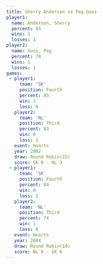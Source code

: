 ```yaml
---
title: Sherry Anderson vs Peg Goss
player1:                
  name: Anderson, Sherry
  percent: 85           
  wins: 1               
  losses: 1             
player2:                
  name: Goss, Peg       
  percent: 78           
  wins: 1               
  losses: 1             
games:
 - player1:          
     team: 'SK'      
     position: Fourth
     percent: 85     
     win: 1          
     loss: 0         
   player2:         
     team: 'NL'     
     position: Third
     percent: 83    
     win: 0         
     loss: 1        
   event: Hearts        
   year: 2002           
   draw: Round Robin(15)
   score: SK 6 - NL 3   
 - player1:          
     team: 'SK'      
     position: Fourth
     percent: 84     
     win: 0          
     loss: 1         
   player2:         
     team: 'NL'     
     position: Third
     percent: 74    
     win: 1         
     loss: 0        
   event: Hearts        
   year: 2004           
   draw: Round Robin(10)
   score: NL 8 - SK 6   
---
```

